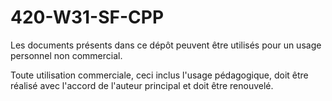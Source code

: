 # 420-W31-SF-CPP

Les documents présents dans ce dépôt peuvent être utilisés pour un usage personnel non commercial.

Toute utilisation commerciale, ceci inclus l'usage pédagogique, doit être réalisé avec l'accord de l'auteur principal et doit être renouvelé.

